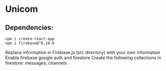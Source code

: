 # Unicom

## Dependencies:
```
npm i create-react-app
npm i firebase@^8.10.0
```
Replace information in Firebase.js (src directory) with your own information
Enable firebase google auth and firestore
Create the following collections in firestore: messages, channels
